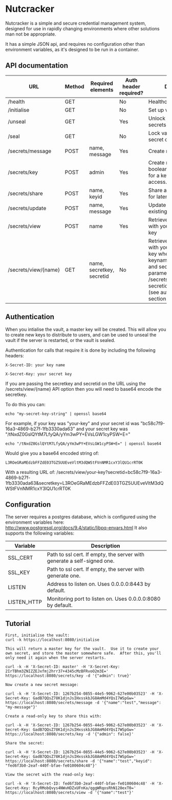 # Nutcracker

Nutcracker is a simple and secure credential management system, designed for use in rapidly changing environments where other solutions man not be appropriate.

It has a simple JSON api, and requires no configuration other than environment variables, as it's designed to be run in a container.

## API documentation

| URL                     | Method | Required elements | Auth header required? | Description                                                        |
|-------------------------|--------|-------------------|-----------------------|--------------------------------------------------------------------|
| /health                 | GET    |                   | No                    | Healthcheck                                                        |
| /initialise             | GET    |                   | No                    | Set up vault credentials                                           |
| /unseal                 | GET    |                   | Yes                   | Unlock vault so that secrets can be created                        |
| /seal                   | GET    |                   | No                    | Lock vault to prevent secret creation                              |
| /secrets/message        | POST   | name, message     | Yes                   | Create new secret                                                  |
| /secrets/key            | POST   | admin             | Yes                   | Create new key.  Set the boolean "admin" to true for a key with write access.      |
| /secrets/share          | POST   | name, keyid       | Yes                   | Share a secret with a key for later retrieval                      |
| /secrets/update         | POST   | name, message     | Yes                   | Update the content of an existing key                              |
| /secrets/view           | POST   | name              | Yes                   | Retrieve a secret shared with your authentication key              |
| /secrets/view/{name}    | GET    | name, secretkey, secretid  | No                    | Retrieve a secret shared with your authentication key where {name} is the keyname and secretid and secretkey are url parameters. e.g. /secrets/view/name?secretid=...&secretkey=... (see authentication section for more details). |

## Authentication

When you intialise the vault, a master key will be created.
This will allow you to create new keys to distribute to users, and can be used to unseal the vault if the server is restarted, or the vault is sealed.

Authentication for calls that require it is done by including the following headers:

```X-Secret-ID: your key name```

```X-Secret-Key: your secret key```

If you are passing the secretkey and secretid on the URL using the /secrets/view/{name} API option then you will need to base64 encode the secretkey.

To do this you can:

```echo "my-secret-key-string" | openssl base64```

For example, if your key was "your-key" and your secret id was "bc58c7f9-16a3-4869-b27f-1fb3330ada63" and your secret key was "/tNxdZ0GslQYtM7LfyQA/yYm3wPY+EVsLGW1cyPSW+E="

```echo "/tNxdZ0GslQYtM7LfyQA/yYm3wPY+EVsLGW1cyPSW+E=" | openssl base64```

Would give you a base64 encoded string of:

```L3ROeGRaMEdzbFFZdE03TGZ5UUEveVltM3dQWStFVnNMR1cxY3lQU1crRT0K```

With a resulting URL of: /secrets/view/your-key?secretid=bc58c7f9-16a3-4869-b27f-1fb3330ada63&secretkey=L3ROeGRaMEdzbFFZdE03TGZ5UUEveVltM3dQWStFVnNMR1cxY3lQU1crRT0K

## Configuration

The server requires a postgres database, which is configured using the environment variables here: http://www.postgresql.org/docs/9.4/static/libpq-envars.html
It also supports the following variables:

| Variable | Description |
|----------|-------------|
| SSL_CERT | Path to ssl cert.  If empty, the server with generate a self-signed one. |
| SSL_KEY  | Path to ssl cert.  If empty, the server with generate one. |
| LISTEN   | Address to listen on.  Uses 0.0.0.0:8443 by default. |
| LISTEN_HTTP   | Monitoring port to listen on.  Uses 0.0.0.0:8080 by default. |

## Tutorial

```
First, initialise the vault:
curl -k https://localhost:8080/initialise

This will return a master key for the vault.  Use it to create your own secret, and store the master somewhere safe.  After this, you'll only need it again when the server restarts.

curl -k -H 'X-Secret-ID: master' -H 'X-Secret-Key: 2IrTBhm3ZNIZZEJxfmj2hrr37+4345cMzBFRvoO2m3E=' https://localhost:8080/secrets/key -d '{"admin": true}'

Now create a new secret message:

curl -k -H 'X-Secret-ID: 1267b254-0855-44e5-9062-627e00b03523' -H 'X-Secret-Key: GadB7QQsZ78K1djnJsIHxsskbJG8AmMd4YQsI7WSpGw=' https://localhost:8080/secrets/message -d '{"name":"test","message": "my-message"}'

Create a read-only key to share this with:

curl -k -H 'X-Secret-ID: 1267b254-0855-44e5-9062-627e00b03523' -H 'X-Secret-Key: GadB7QQsZ78K1djnJsIHxsskbJG8AmMd4YQsI7WSpGw=' https://localhost:8080/secrets/key -d '{"admin": false}'

Share the secret:

curl -k -H 'X-Secret-ID: 1267b254-0855-44e5-9062-627e00b03523' -H 'X-Secret-Key: GadB7QQsZ78K1djnJsIHxsskbJG8AmMd4YQsI7WSpGw=' https://localhost:8080/secrets/share -d '{"name":"test","keyid": "fed6f3b0-2eaf-440f-bfae-fe0100604c48"}'

View the secret with the read-only key:

curl -k -H 'X-Secret-ID: fed6f3b0-2eaf-440f-bfae-fe0100604c48' -H 'X-Secret-Key: RcyRMobQvys4NWvHDZxUFnKa/qggWRqosRhN120exT0=' https://localhost:8080/secrets/view -d '{"name":"test"}'
```

